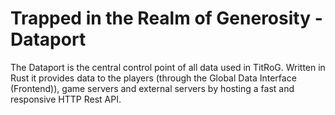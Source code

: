 # Trapped in the Realm of Generosity - Dataport

The Dataport is the central control point of all data used in TitRoG. 
Written in Rust it provides data to the players 
(through the Global Data Interface (Frontend)), game servers and external
servers by hosting a fast and responsive HTTP Rest API.
